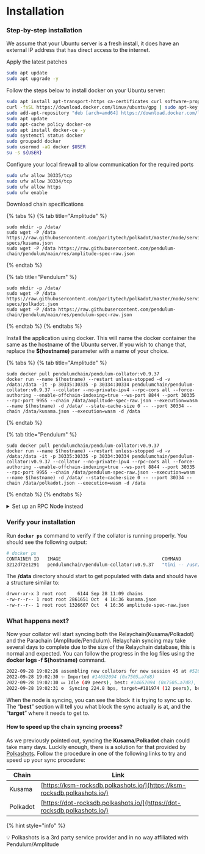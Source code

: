 # Installation



### Step-by-step installation

We assume that your Ubuntu server is a fresh install, it does have an external IP address that has direct access to the internet.

Apply the latest patches

```bash
sudo apt update
sudo apt upgrade -y
```

Follow the steps below to install docker on your Ubuntu server:

```bash
sudo apt install apt-transport-https ca-certificates curl software-properties-common git binutils -y
curl -fsSL https://download.docker.com/linux/ubuntu/gpg | sudo apt-key add -
sudo add-apt-repository "deb [arch=amd64] https://download.docker.com/linux/ubuntu `lsb_release -cs` stable"
sudo apt update
sudo apt-cache policy docker-ce 
sudo apt install docker-ce -y
sudo systemctl status docker
sudo groupadd docker
sudo usermod -aG docker $USER
su -s ${USER}
```

Configure your local firewall to allow communication for the required ports

```bash
sudo ufw allow 30335/tcp
sudo ufw allow 30334/tcp
sudo ufw allow https
sudo ufw enable
```

Download chain specifications

{% tabs %}
{% tab title="Amplitude" %}
```
sudo mkdir -p /data/
sudo wget -P /data https://raw.githubusercontent.com/paritytech/polkadot/master/node/service/chain-specs/kusama.json
sudo wget -P /data https://raw.githubusercontent.com/pendulum-chain/pendulum/main/res/amplitude-spec-raw.json
```
{% endtab %}

{% tab title="Pendulum" %}
```
sudo mkdir -p /data/
sudo wget -P /data https://raw.githubusercontent.com/paritytech/polkadot/master/node/service/chain-specs/polkadot.json
sudo wget -P /data https://raw.githubusercontent.com/pendulum-chain/pendulum/main/res/pendulum-spec-raw.json
```
{% endtab %}
{% endtabs %}

Install the application using docker. This will name the docker container the same as the hostname of the Ubuntu server. If you wish to change that, replace the **$(hostname)** parameter with a name of your choice.

{% tabs %}
{% tab title="Amplitude" %}
```
sudo docker pull pendulumchain/pendulum-collator:v0.9.37
docker run --name $(hostname) --restart unless-stopped -d -v /data:/data -it -p 30335:30335 -p 30334:30334 pendulumchain/pendulum-collator:v0.9.37 --collator --no-private-ipv4 --rpc-cors all --force-authoring --enable-offchain-indexing=true --ws-port 8844 --port 30335 --rpc-port 9955 --chain /data/amplitude-spec-raw.json --execution=wasm --name $(hostname) -d /data/ --state-cache-size 0 -- --port 30334 --chain /data/kusama.json --execution=wasm -d /data
```
{% endtab %}

{% tab title="Pendulum" %}
```
sudo docker pull pendulumchain/pendulum-collator:v0.9.37
docker run --name $(hostname) --restart unless-stopped -d -v /data:/data -it -p 30335:30335 -p 30334:30334 pendulumchain/pendulum-collator:v0.9.37 --collator --no-private-ipv4 --rpc-cors all --force-authoring --enable-offchain-indexing=true --ws-port 8844 --port 30335 --rpc-port 9955 --chain /data/pendulum-spec-raw.json --execution=wasm --name $(hostname) -d /data/ --state-cache-size 0 -- --port 30334 --chain /data/polkadot.json --execution=wasm -d /data
```
{% endtab %}
{% endtabs %}

<details>

<summary>Set up an RPC Node instead</summary>

You may want to only run an RPC Node instead. That is, a reachable node, that connects to the network and that can be used from other apps, but that doesn't produce any blocks. If you need this, you can run the following command instead of the one above.

{% code overflow="wrap" %}
```bash
docker run --name $1 --restart unless-stopped -d -v /data:/data -it -p 30335:30335 -p 30334:30334 pendulumchain/pendulum-collator:v0.9.37 --no-private-ipv4 --rpc-cors all --ws-port 8844 --ws-max-connections 200 --port 30335 --rpc-port 9955 --chain /data/amplitude-spec-raw.json  --execution=wasm -- --port 30334 --chain /data/kusama.json --database=RocksDb --execution=wasm -d /data:/data --unsafe-pruning --pruning=256
```
{% endcode %}

After you have run this, you can continue with the next verification steps, taking into account that your node **will not produce blocks if you executed the command above.**&#x20;

</details>

### Verify your installation

Run **`docker ps`** command to verify if the collator is running properly. You should see the following output:

```bash
# docker ps
CONTAINER ID   IMAGE                                     COMMAND                  CREATED          STATUS          PORTS                                                                                                                                                                   NAMES
3212d72e1291   pendulumchain/pendulum-collator:v0.9.37   "tini -- /usr/local/…"   10 minutes ago   Up 10 minutes   0.0.0.0:8844->8844/tcp, :::8844->8844/tcp, 0.0.0.0:9935->9935/tcp, :::9935->9935/tcp, 0.0.0.0:30334-30335->30334-30335/tcp, :::30334-30335->30334-30335/tcp, 9945/tcp   yourhostname
```

The **/data** directory should start to get populated with data and should have a structure similar to:

```bash
drwxr-xr-x 3 root root    6144 Sep 28 11:09 chains
-rw-r--r-- 1 root root 2861651 Oct  4 16:36 kusama.json
-rw-r--r-- 1 root root 1326607 Oct  4 16:36 amplitude-spec-raw.json

```

### What happens next?

Now your collator will start syncing both the Relaychain(Kusama/Polkadot) and the Parachain (Amplitude/Pendulum). Relaychain syncing may take several days to complete due to the size of the Relaychain database, this is normal and expected. You can follow the progress in the log files using the **docker logs -f $(hostname)** command.

```bash
2022-09-28 19:02:26 assembling new collators for new session 45 at #52800
2022-09-28 19:02:30 ✨ Imported #14652094 (0x7505…a7d8)
2022-09-28 19:02:30 💤 Idle (49 peers), best: #14652094 (0x7505…a7d8), finalized #14652090 (0xbc43…9e95), ⬇ 488.0kiB/s ⬆ 425.0kiB/s
2022-09-28 19:02:31 ⚙️  Syncing 224.8 bps, target=#181974 (12 peers), best: #53857 (0x2f61…0009), finalized #0 (0xccea…1aaf), ⬇ 1.4MiB/s ⬆ 2.1kiB/s
```

When the node is syncing, you can see the block it is trying to sync up to. The “**best**” section will tell you what block the sync actually is at, and the “**target**” where it needs to get to.

#### How to speed up the chain syncing process?

As we previously pointed out, syncing the **Kusama**/**Polkadot** chain could take many days. Luckily enough, there is a solution for that provided by [Polkashots](https://polkashots.io/). Follow the procedure in one of the following links to try and speed up your sync procedure:

| Chain | Link |
|---|---|
| Kusama | [https://ksm-rocksdb.polkashots.io/](https://ksm-rocksdb.polkashots.io/) |
| Polkadot | [https://dot-rocksdb.polkashots.io/](https://dot-rocksdb.polkashots.io/) |


{% hint style="info" %}

💡 Polkashots is a 3rd party service provider and in no way affiliated with Pendulum/Amplitude
